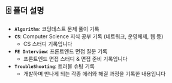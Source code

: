 ## 🗄️ 폴더 설명
- **`Algorithm`**: 코딩테스트 문제 풀이 기록
- **`CS`**: Computer Science 지식 공부 기록 (네트워크, 운영체제, 웹 등)
  - CS 스터디 기록입니다
- **`FE Interview`**: 프론트엔드 면접 질문 기록
  - 프론트엔드 면접 스터디 & 면접 준비 기록입니다
- **`TroubleShooting`**: 트러블 슈팅 기록
  - 개발하며 만나게 되는 각종 에러와 해결 과정을 기록한 내용입니다
